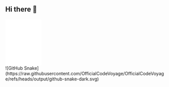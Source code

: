 ## Hi there 👋
<div style="display: flex; justify-content: space-between; align-items: flex-start; margin-top: 20px;">
    <!-- Left Column: Metrics -->
    <div style="flex: 1; max-width: 45%;">
        <img align="left" width="50%" alt="if you see this, it means my metrics are not working" src="https://github.com/officialcodevoyage/officialcodevoyage/blob/main/github-metrics.svg">
    </div>
</div>
![GitHub Snake](https://raw.githubusercontent.com/OfficialCodeVoyage/OfficialCodeVoyage/refs/heads/output/github-snake-dark.svg)
